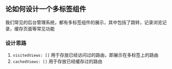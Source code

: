 ## 论如何设计一个多标签组件

我们常见的后台管理系统，都有多标签组件的展示，其中包括了跳转，记录浏览记录，缓存页面等常见功能

### 设计思路

1. `visitedViews: []` 用于存放已经访问过的路由，即展示在多标签上的路由
2. `cachedViews: []` 用于存放已经缓存过的路由
